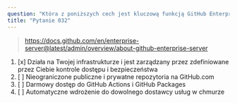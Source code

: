 ```yaml
---
question: "Która z poniższych cech jest kluczową funkcją GitHub Enterprise Server?"
title: "Pytanie 032"
---
```


> https://docs.github.com/en/enterprise-server@latest/admin/overview/about-github-enterprise-server
1. [x] Działa na Twojej infrastrukturze i jest zarządzany przez zdefiniowane przez Ciebie kontrole dostępu i bezpieczeństwa
1. [ ] Nieograniczone publiczne i prywatne repozytoria na GitHub.com
1. [ ] Darmowy dostęp do GitHub Actions i GitHub Packages
1. [ ] Automatyczne wdrożenie do dowolnego dostawcy usług w chmurze
